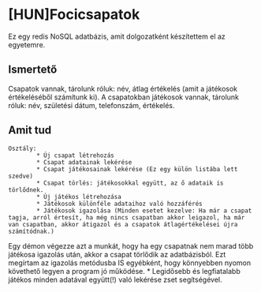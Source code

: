 # [HUN]Focicsapatok

Ez egy redis NoSQL adatbázis, amit dolgozatként készítettem el az egyetemre.

## Ismertető
Csapatok vannak, tárolunk róluk: név, átlag értékelés (amit a játékosok értékeléséből számítunk ki).
A csapatokban játékosok vannak, tárolunk róluk: név, születési dátum, telefonszám, értékelés. 

## Amit tud
	Osztály:
    		* Új csapat létrehozás
    		* Csapat adatainak lekérése
    		* Csapat játékosainak lekérése (Ez egy külön listába lett szedve)
    		* Csapat törlés: játékosokkal együtt, az ő adataik is törlődnek.
    		* Új játékos létrehozása
    		* Játékosok különféle adataihoz való hozzáférés
    		* Játékosok igazolása (Minden esetet kezelve: Ha már a csapat tagja, arról értesít, ha még nincs csapatban akkor leigazol, ha már van csapatban, akkor átigazol és a csapatok átlagértékelései újra számítódnak.)
Egy démon végezze azt a munkát, hogy ha egy csapatnak nem marad több játékosa igazolás után, akkor a csapat törlődik az adatbázisból.
Ezt megírtam az igazolás metódusba IS egyébként, hogy könnyebben nyomon követhető legyen a program jó működése.
    		* Legidősebb és legfiatalabb játékos minden adatával együtt(!) való lekérése zset segítségével.
